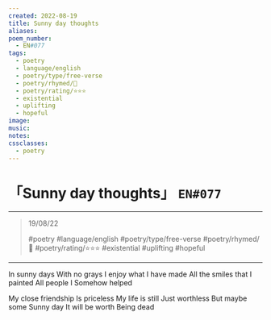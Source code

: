 ```yaml
---
created: 2022-08-19
title: Sunny day thoughts
aliases:
poem_number:
  - EN#077
tags:
  - poetry
  - language/english
  - poetry/type/free-verse
  - poetry/rhymed/🔴
  - poetry/rating/⭐⭐⭐
  - existential
  - uplifting
  - hopeful
image:
music:
notes:
cssclasses:
  - poetry
---
```

# 「Sunny day thoughts」 `EN#077`

---

> 19/08/22
> 
> #poetry 
> #language/english 
> #poetry/type/free-verse 
> #poetry/rhymed/🔴 
> #poetry/rating/⭐⭐⭐ 
> #existential #uplifting #hopeful 

---

In sunny days
With no grays
I enjoy what
I have made
All the smiles that
I painted
All people I
Somehow helped

My close friendship
Is priceless
My life is still
Just worthless
But maybe some
Sunny day
It will be worth
Being dead